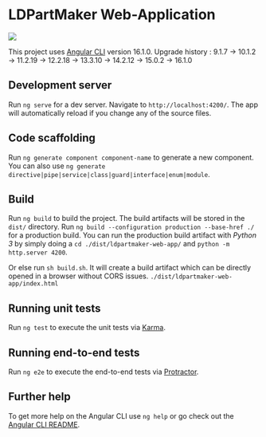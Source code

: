# LDPartMaker Web-Application

![](https://github.com/nilsschmidt1337/ldpartmaker-web-app/workflows/Node.js%20CI/badge.svg?branch=master)

This project uses [Angular CLI](https://github.com/angular/angular-cli) version 16.1.0. 
Upgrade history : 9.1.7 -> 10.1.2 -> 11.2.19 -> 12.2.18 -> 13.3.10 -> 14.2.12 -> 15.0.2 -> 16.1.0

## Development server

Run `ng serve` for a dev server. Navigate to `http://localhost:4200/`. The app will automatically reload if you change any of the source files.

## Code scaffolding

Run `ng generate component component-name` to generate a new component. You can also use `ng generate directive|pipe|service|class|guard|interface|enum|module`.

## Build

Run `ng build` to build the project. The build artifacts will be stored in the `dist/` directory.
Run `ng build --configuration production --base-href ./` for a production build.
You can run the production build artifact with *Python 3* by simply doing a `cd ./dist/ldpartmaker-web-app/` and `python -m http.server 4200`.

Or else run `sh build.sh`. It will create a build artifact which can be directly opened in a browser without CORS issues.
`./dist/ldpartmaker-web-app/index.html`

## Running unit tests

Run `ng test` to execute the unit tests via [Karma](https://karma-runner.github.io).

## Running end-to-end tests

Run `ng e2e` to execute the end-to-end tests via [Protractor](http://www.protractortest.org/).

## Further help

To get more help on the Angular CLI use `ng help` or go check out the [Angular CLI README](https://github.com/angular/angular-cli/blob/master/README.md).
